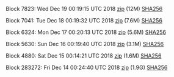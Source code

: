 Block 7823: Wed Dec 19 00:19:15 UTC 2018 [zip](https://dash-bootstrap.ams3.digitaloceanspaces.com/testnet/2018-12-19/bootstrap.dat.zip) (12M) [SHA256](https://dash-bootstrap.ams3.digitaloceanspaces.com/testnet/2018-12-19/sha256.txt)

Block 7041: Tue Dec 18 00:19:32 UTC 2018 [zip](https://dash-bootstrap.ams3.digitaloceanspaces.com/testnet/2018-12-18/bootstrap.dat.zip) (7.6M) [SHA256](https://dash-bootstrap.ams3.digitaloceanspaces.com/testnet/2018-12-18/sha256.txt)

Block 6324: Mon Dec 17 00:20:13 UTC 2018 [zip](https://dash-bootstrap.ams3.digitaloceanspaces.com/testnet/2018-12-17/bootstrap.dat.zip) (5.6M) [SHA256](https://dash-bootstrap.ams3.digitaloceanspaces.com/testnet/2018-12-17/sha256.txt)

Block 5630: Sun Dec 16 00:19:40 UTC 2018 [zip](https://dash-bootstrap.ams3.digitaloceanspaces.com/testnet/2018-12-16/bootstrap.dat.zip) (3.1M) [SHA256](https://dash-bootstrap.ams3.digitaloceanspaces.com/testnet/2018-12-16/sha256.txt)

Block 4880: Sat Dec 15 00:14:21 UTC 2018 [zip](https://dash-bootstrap.ams3.digitaloceanspaces.com/testnet/2018-12-15/bootstrap.dat.zip) (1.6M) [SHA256](https://dash-bootstrap.ams3.digitaloceanspaces.com/testnet/2018-12-15/sha256.txt)

Block 283272: Fri Dec 14 00:24:40 UTC 2018 [zip](https://dash-bootstrap.ams3.digitaloceanspaces.com/testnet/2018-12-14/bootstrap.dat.zip) (1.9G) [SHA256](https://dash-bootstrap.ams3.digitaloceanspaces.com/testnet/2018-12-14/sha256.txt)
